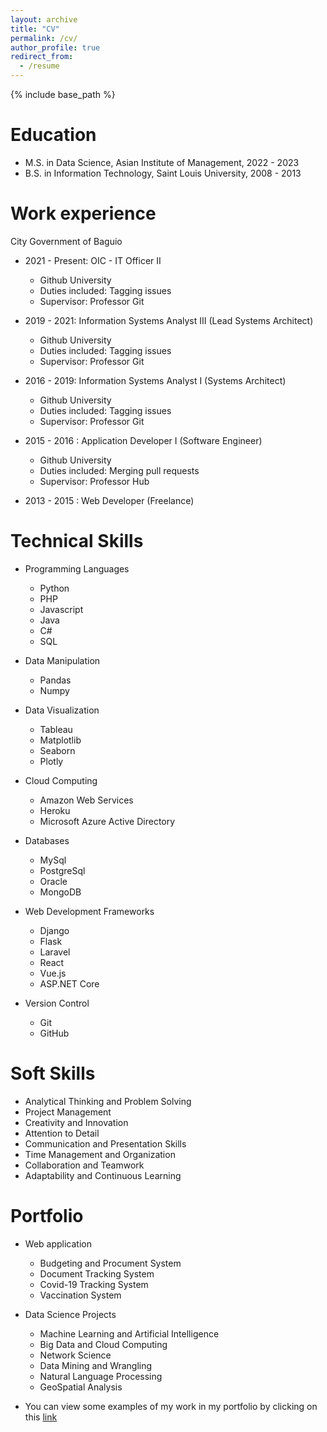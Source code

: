 ```yaml
---
layout: archive
title: "CV"
permalink: /cv/
author_profile: true
redirect_from:
  - /resume
---
```


{% include base_path %}

Education
======
* M.S. in Data Science, Asian Institute of Management, 2022 - 2023
* B.S. in Information Technology, Saint Louis University, 2008 - 2013

Work experience
======
City Government of Baguio
* 2021 - Present: OIC - IT Officer II
  * Github University
  * Duties included: Tagging issues
  * Supervisor: Professor Git

* 2019 - 2021: Information Systems Analyst III (Lead Systems Architect)
  * Github University
  * Duties included: Tagging issues
  * Supervisor: Professor Git

* 2016 - 2019: Information Systems Analyst I (Systems Architect)
  * Github University
  * Duties included: Tagging issues
  * Supervisor: Professor Git

* 2015 - 2016 : Application Developer I (Software Engineer)
  * Github University
  * Duties included: Merging pull requests
  * Supervisor: Professor Hub

* 2013 - 2015 : Web Developer (Freelance)
  
Technical Skills
======
* Programming Languages
  * Python
  * PHP
  * Javascript
  * Java
  * C#
  * SQL

* Data Manipulation
  * Pandas
  * Numpy

* Data Visualization
  * Tableau
  * Matplotlib
  * Seaborn
  * Plotly

* Cloud Computing
  * Amazon Web Services
  * Heroku
  * Microsoft Azure Active Directory

* Databases
  * MySql
  * PostgreSql
  * Oracle
  * MongoDB

* Web Development Frameworks
  * Django
  * Flask
  * Laravel
  * React
  * Vue.js
  * ASP.NET Core

* Version Control
  * Git
  * GitHub

Soft Skills
======
* Analytical Thinking and Problem Solving
* Project Management
* Creativity and Innovation
* Attention to Detail
* Communication and Presentation Skills
* Time Management and Organization
* Collaboration and Teamwork
* Adaptability and Continuous Learning

Portfolio
======
* Web application
  * Budgeting and Procument System
  * Document Tracking System
  * Covid-19 Tracking System
  * Vaccination System

* Data Science Projects
  * Machine Learning and Artificial Intelligence
  * Big Data and Cloud Computing
  * Network Science
  * Data Mining and Wrangling
  * Natural Language Processing
  * GeoSpatial Analysis

* You can view some examples of my work in my portfolio by clicking on this [link](https://flcamarao.github.io/portfolio/)